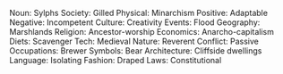 Noun: Sylphs
Society: Gilled
Physical: Minarchism
Positive: Adaptable
Negative: Incompetent
Culture: Creativity
Events: Flood
Geography: Marshlands
Religion: Ancestor-worship
Economics: Anarcho-capitalism
Diets: Scavenger
Tech: Medieval
Nature: Reverent
Conflict: Passive
Occupations: Brewer
Symbols: Bear
Architecture: Cliffside dwellings
Language: Isolating
Fashion: Draped
Laws: Constitutional